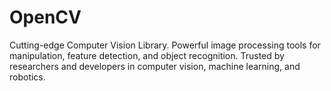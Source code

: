 # OpenCV
Cutting-edge Computer Vision Library. Powerful image processing tools for manipulation, feature detection, and object recognition. Trusted by researchers and developers in computer vision, machine learning, and robotics.
